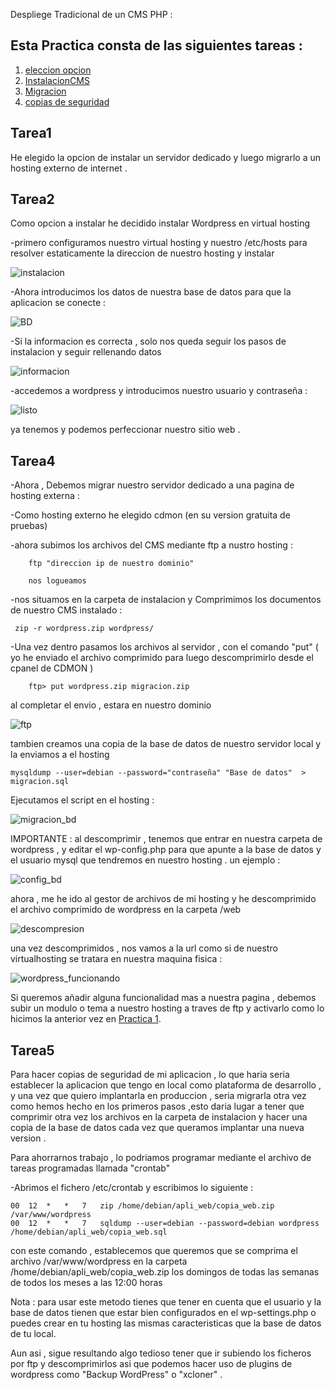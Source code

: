 Despliege Tradicional de un CMS PHP : 

## Esta Practica consta de las siguientes tareas :

1. [eleccion opcion](#tarea1)
2. [InstalacionCMS](#tarea2)
3. [Migracion](#tarea4)
4. [copias de seguridad](#tarea5)
## Tarea1

He elegido la opcion de instalar un servidor dedicado y luego migrarlo a un hosting externo de internet .


## Tarea2 

Como opcion a instalar he decidido instalar Wordpress en virtual hosting 

-primero configuramos nuestro virtual hosting y nuestro /etc/hosts para resolver estaticamente la direccion de nuestro hosting y instalar 

![instalacion](capturas/instalacion.png) 

-Ahora introducimos los datos de nuestra base de datos para que la aplicacion se conecte :

![BD](capturas/BD2.png)

-Si la informacion es correcta , solo nos queda seguir los pasos de instalacion y seguir rellenando datos 

![informacion](capturas/informacion.png)

-accedemos a wordpress y introducimos nuestro usuario y contraseña :

![listo](capturas/listo.png)

ya tenemos y podemos perfeccionar nuestro sitio web .

## Tarea4

-Ahora , Debemos migrar nuestro servidor dedicado a una pagina de hosting externa :

-Como hosting externo he elegido cdmon (en su version gratuita de pruebas) 

-ahora subimos los archivos del CMS mediante ftp a nustro hosting :

~~~	
	ftp "direccion ip de nuestro dominio"

	nos logueamos
~~~

-nos situamos en la carpeta de instalacion y Comprimimos los documentos de nuestro CMS instalado :

~~~
 zip -r wordpress.zip wordpress/
~~~ 

-Una vez dentro pasamos los archivos al servidor , con el comando "put" ( yo he enviado el archivo comprimido para luego descomprimirlo desde el cpanel de CDMON )

~~~
	ftp> put wordpress.zip migracion.zip
~~~
	
al completar el envio , estara en nuestro dominio 

![ftp](capturas/ftp.png)

tambien creamos una copia de la base de datos de nuestro servidor local y la enviamos a el hosting 
~~~
mysqldump --user=debian --password="contraseña" "Base de datos"  > migracion.sql
~~~

Ejecutamos el script en el hosting :

![migracion_bd](capturas/migrar_bd.png)

IMPORTANTE : al descomprimir , tenemos que entrar en nuestra carpeta de wordpress , y editar el wp-config.php para que apunte a la base de datos y el usuario mysql que tendremos en nuestro hosting . un ejemplo : 

![config_bd](capturas/config_bd.png)

ahora , me he ido al gestor de archivos de mi hosting y he descomprimido el archivo comprimido de wordpress en la carpeta /web

![descompresion](capturas/descompresion.png)

una vez descomprimidos , nos vamos a la url  como si de nuestro virtualhosting se tratara en nuestra maquina fisica :

![wordpress_funcionando](capturas/wordpress_funcionando.png)

Si queremos añadir alguna funcionalidad mas a nuestra pagina , debemos subir un modulo o tema a nuestro hosting a traves de ftp y activarlo como lo hicimos la anterior vez en [Practica 1](./Practica1.md).


## Tarea5 

Para hacer copias de seguridad de mi aplicacion , lo que haria seria establecer la aplicacion que tengo en local como plataforma de desarrollo , y una vez que quiero implantarla en produccion , seria migrarla otra vez como hemos hecho en los primeros pasos ,esto daria lugar a tener que comprimir otra vez los archivos en la carpeta de instalacion y hacer una copia de la base de datos cada vez que queramos implantar una nueva version . 

Para ahorrarnos trabajo , lo podriamos programar mediante el archivo de tareas programadas llamada "crontab" 

-Abrimos el fichero /etc/crontab y escribimos lo siguiente :

~~~
00	12	*	*	7	zip /home/debian/apli_web/copia_web.zip    /var/www/wordpress
00	12	*	*	7	sqldump --user=debian --password=debian wordpress /home/debian/apli_web/copia_web.sql
~~~

con este comando , establecemos que queremos que se comprima el archivo /var/www/wordpress en la carpeta /home/debian/apli_web/copia_web.zip 
los domingos de todas las semanas de todos los meses a las 12:00 horas 

Nota : para usar este metodo tienes que tener en cuenta que el usuario y la base de datos tienen que estar bien configurados en el wp-settings.php
o puedes crear en tu hosting las mismas caracteristicas que la base de datos de tu local.


Aun asi , sigue resultando algo tedioso tener que ir subiendo los ficheros por ftp y descomprimirlos asi que podemos hacer uso de plugins de wordpress como "Backup WordPress" o "xcloner" . 









